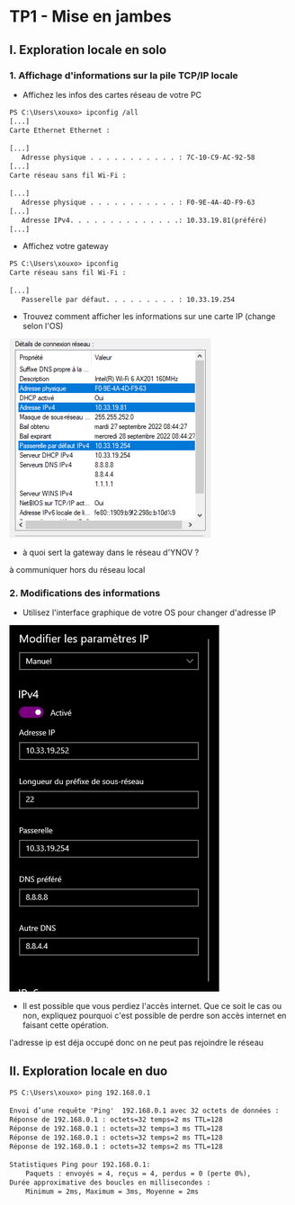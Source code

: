 # TP1 - Mise en jambes
## I. Exploration locale en solo
### 1. Affichage d'informations sur la pile TCP/IP locale

 -  Affichez les infos des cartes réseau de votre PC
```shell
PS C:\Users\xouxo> ipconfig /all
[...]
Carte Ethernet Ethernet :

[...]
   Adresse physique . . . . . . . . . . . : 7C-10-C9-AC-92-58
[...]
Carte réseau sans fil Wi-Fi :

[...]
   Adresse physique . . . . . . . . . . . : F0-9E-4A-4D-F9-63
[...]
   Adresse IPv4. . . . . . . . . . . . . .: 10.33.19.81(préféré)
[...]
```
- Affichez votre gateway
```
PS C:\Users\xouxo> ipconfig
Carte réseau sans fil Wi-Fi :

[...]
   Passerelle par défaut. . . . . . . . . : 10.33.19.254
```
- Trouvez comment afficher les informations sur une carte IP (change selon l'OS)

![ip-gate](./ip-gate.png)

- à quoi sert la gateway dans le réseau d'YNOV ?   

à communiquer hors du réseau local

### 2. Modifications des informations

- Utilisez l'interface graphique de votre OS pour changer d'adresse IP

![ip](./ip.png)

-  Il est possible que vous perdiez l'accès internet. Que ce soit le cas ou non, expliquez pourquoi c'est possible de perdre son accès internet en faisant cette opération.

l'adresse ip est déja occupé donc on ne peut pas rejoindre le réseau

## II. Exploration locale en duo
```shell
PS C:\Users\xouxo> ping 192.168.0.1

Envoi d’une requête 'Ping'  192.168.0.1 avec 32 octets de données :
Réponse de 192.168.0.1 : octets=32 temps=2 ms TTL=128
Réponse de 192.168.0.1 : octets=32 temps=3 ms TTL=128
Réponse de 192.168.0.1 : octets=32 temps=2 ms TTL=128
Réponse de 192.168.0.1 : octets=32 temps=2 ms TTL=128

Statistiques Ping pour 192.168.0.1:
    Paquets : envoyés = 4, reçus = 4, perdus = 0 (perte 0%),
Durée approximative des boucles en millisecondes :
    Minimum = 2ms, Maximum = 3ms, Moyenne = 2ms
```
